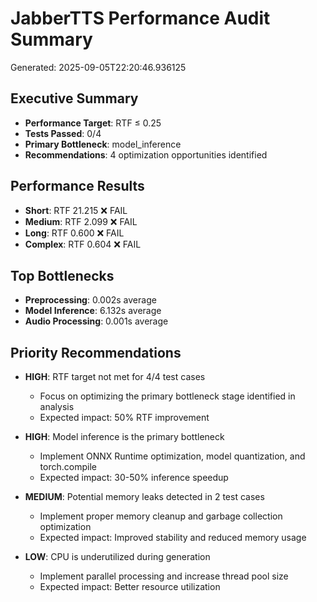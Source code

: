 # JabberTTS Performance Audit Summary
Generated: 2025-09-05T22:20:46.936125

## Executive Summary
- **Performance Target**: RTF ≤ 0.25
- **Tests Passed**: 0/4
- **Primary Bottleneck**: model_inference
- **Recommendations**: 4 optimization opportunities identified

## Performance Results
- **Short**: RTF 21.215 ❌ FAIL
- **Medium**: RTF 2.099 ❌ FAIL
- **Long**: RTF 0.600 ❌ FAIL
- **Complex**: RTF 0.604 ❌ FAIL

## Top Bottlenecks
- **Preprocessing**: 0.002s average
- **Model Inference**: 6.132s average
- **Audio Processing**: 0.001s average

## Priority Recommendations
- **HIGH**: RTF target not met for 4/4 test cases
  - Focus on optimizing the primary bottleneck stage identified in analysis
  - Expected impact: 50% RTF improvement

- **HIGH**: Model inference is the primary bottleneck
  - Implement ONNX Runtime optimization, model quantization, and torch.compile
  - Expected impact: 30-50% inference speedup

- **MEDIUM**: Potential memory leaks detected in 2 test cases
  - Implement proper memory cleanup and garbage collection optimization
  - Expected impact: Improved stability and reduced memory usage

- **LOW**: CPU is underutilized during generation
  - Implement parallel processing and increase thread pool size
  - Expected impact: Better resource utilization

